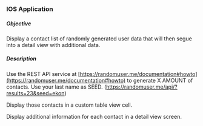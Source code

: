 ###  IOS Application


##### Objective

Display a contact list of randomly generated user data that will then segue into a detail view with additional
data.


##### Description

Use the REST API service at [https://randomuser.me/documentation#howto](https://randomuser.me/documentation#howto) to generate X AMOUNT of contacts. Use your last name as SEED. (https://randomuser.me/api/?results=23&seed=ekon)

Display those contacts in a custom table view cell.

Display additional information for each contact in a detail view screen.

